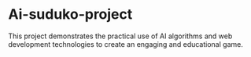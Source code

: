 # Ai-suduko-project
This project demonstrates the practical use of AI algorithms and web development technologies to create an engaging and educational game.
